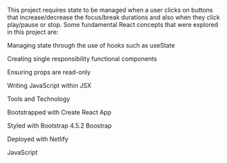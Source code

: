 This project requires state to be managed when a user clicks on buttons that increase/decrease the focus/break durations and also when they click play/pause or stop. Some fundamental React concepts that were explored in this project are:

Managing state through the use of hooks such as useState

Creating single responsibility functional components

Ensuring props are read-only

Writing JavaScript within JSX

Tools and Technology

Bootstrapped with Create React App

Styled with Bootstrap 4.5.2 Boostrap

Deployed with Netlify

JavaScript
